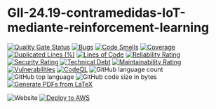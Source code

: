 # GII-24.19-contramedidas-IoT-mediante-reinforcement-learning

[![Quality Gate Status](https://sonarcloud.io/api/project_badges/measure?project=CesarRodrigu_GII-24.19-contramedidas-IoT-mediante-reinforcement-learning&metric=alert_status)](https://sonarcloud.io/summary/new_code?id=CesarRodrigu_GII-24.19-contramedidas-IoT-mediante-reinforcement-learning)
[![Bugs](https://sonarcloud.io/api/project_badges/measure?project=CesarRodrigu_GII-24.19-contramedidas-IoT-mediante-reinforcement-learning&metric=bugs)](https://sonarcloud.io/summary/new_code?id=CesarRodrigu_GII-24.19-contramedidas-IoT-mediante-reinforcement-learning)
[![Code Smells](https://sonarcloud.io/api/project_badges/measure?project=CesarRodrigu_GII-24.19-contramedidas-IoT-mediante-reinforcement-learning&metric=code_smells)](https://sonarcloud.io/summary/new_code?id=CesarRodrigu_GII-24.19-contramedidas-IoT-mediante-reinforcement-learning)
[![Coverage](https://sonarcloud.io/api/project_badges/measure?project=CesarRodrigu_GII-24.19-contramedidas-IoT-mediante-reinforcement-learning&metric=coverage)](https://sonarcloud.io/summary/new_code?id=CesarRodrigu_GII-24.19-contramedidas-IoT-mediante-reinforcement-learning)
[![Duplicated Lines (%)](https://sonarcloud.io/api/project_badges/measure?project=CesarRodrigu_GII-24.19-contramedidas-IoT-mediante-reinforcement-learning&metric=duplicated_lines_density)](https://sonarcloud.io/summary/new_code?id=CesarRodrigu_GII-24.19-contramedidas-IoT-mediante-reinforcement-learning)
[![Lines of Code](https://sonarcloud.io/api/project_badges/measure?project=CesarRodrigu_GII-24.19-contramedidas-IoT-mediante-reinforcement-learning&metric=ncloc)](https://sonarcloud.io/summary/new_code?id=CesarRodrigu_GII-24.19-contramedidas-IoT-mediante-reinforcement-learning)
[![Reliability Rating](https://sonarcloud.io/api/project_badges/measure?project=CesarRodrigu_GII-24.19-contramedidas-IoT-mediante-reinforcement-learning&metric=reliability_rating)](https://sonarcloud.io/summary/new_code?id=CesarRodrigu_GII-24.19-contramedidas-IoT-mediante-reinforcement-learning)
[![Security Rating](https://sonarcloud.io/api/project_badges/measure?project=CesarRodrigu_GII-24.19-contramedidas-IoT-mediante-reinforcement-learning&metric=security_rating)](https://sonarcloud.io/summary/new_code?id=CesarRodrigu_GII-24.19-contramedidas-IoT-mediante-reinforcement-learning)
[![Technical Debt](https://sonarcloud.io/api/project_badges/measure?project=CesarRodrigu_GII-24.19-contramedidas-IoT-mediante-reinforcement-learning&metric=sqale_index)](https://sonarcloud.io/summary/new_code?id=CesarRodrigu_GII-24.19-contramedidas-IoT-mediante-reinforcement-learning)
[![Maintainability Rating](https://sonarcloud.io/api/project_badges/measure?project=CesarRodrigu_GII-24.19-contramedidas-IoT-mediante-reinforcement-learning&metric=sqale_rating)](https://sonarcloud.io/summary/new_code?id=CesarRodrigu_GII-24.19-contramedidas-IoT-mediante-reinforcement-learning)
[![Vulnerabilities](https://sonarcloud.io/api/project_badges/measure?project=CesarRodrigu_GII-24.19-contramedidas-IoT-mediante-reinforcement-learning&metric=vulnerabilities)](https://sonarcloud.io/summary/new_code?id=CesarRodrigu_GII-24.19-contramedidas-IoT-mediante-reinforcement-learning)
[![CodeQL](https://github.com/CesarRodrigu/GII-24.19-contramedidas-IoT-mediante-reinforcement-learning/actions/workflows/github-code-scanning/codeql/badge.svg)](https://github.com/CesarRodrigu/GII-24.19-contramedidas-IoT-mediante-reinforcement-learning/actions/workflows/github-code-scanning/codeql)
![GitHub language count](https://img.shields.io/github/languages/count/CesarRodrigu/GII-24.19-contramedidas-IoT-mediante-reinforcement-learning)
![GitHub top language](https://img.shields.io/github/languages/top/CesarRodrigu/GII-24.19-contramedidas-IoT-mediante-reinforcement-learning)
![GitHub code size in bytes](https://img.shields.io/github/languages/code-size/CesarRodrigu/GII-24.19-contramedidas-IoT-mediante-reinforcement-learning)
[![Generate PDFs from LaTeX](https://github.com/CesarRodrigu/GII-24.19-contramedidas-IoT-mediante-reinforcement-learning/actions/workflows/Generate-PDFs.yml/badge.svg)](https://github.com/CesarRodrigu/GII-24.19-contramedidas-IoT-mediante-reinforcement-learning/actions/workflows/Generate-PDFs.yml)

![Website](https://img.shields.io/website?url=https%3A%2F%2Fwww.cesarrv.com%3Fstatus%3Dtrue)
[![Deploy to AWS](https://github.com/CesarRodrigu/GII-24.19-contramedidas-IoT-mediante-reinforcement-learning/actions/workflows/aws.yml/badge.svg)](https://github.com/CesarRodrigu/GII-24.19-contramedidas-IoT-mediante-reinforcement-learning/actions/workflows/aws.yml)